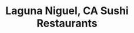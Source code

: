 ---
layout: city
title: Laguna Niguel, CA Sushi Restaurants
permalink: /california/laguna-niguel/
stateAbbr: CA
stateName: California
cityName: Laguna Niguel
---